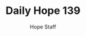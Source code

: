 ---
image: /assets/img/daily-hope-default-artwork.png
title: Daily Hope 139
number: 139
categories:
  - Daily Hope
author: Hope Staff
notes: Daily Hope 139
embed: >-
  <iframe style="border-radius:12px" src="https://open.spotify.com/embed/episode/0nh12qtcCLMcHLppWXt4z0?utm_source=generator" width="100%" height="152" frameBorder="0" allowfullscreen="" allow="autoplay; clipboard-write; encrypted-media; fullscreen; picture-in-picture" loading="lazy"></iframe>
---